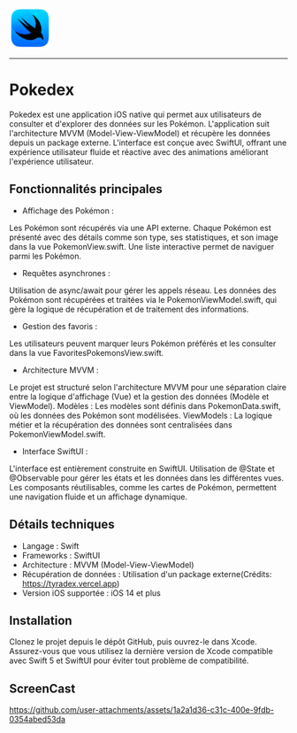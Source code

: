 <a href="https://developer.apple.com/xcode/swiftui/"> 
  <img src="https://raw.githubusercontent.com/CardinalJV/CardinalJV/main/assets/logo-swift/swiftui-96x96_2x.png" alt="SwiftUI" title="SwiftUI" width="75" height="75"/>
</a>

----

# Pokedex

Pokedex est une application iOS native qui permet aux utilisateurs de consulter et d'explorer des données sur les Pokémon. L'application suit l'architecture MVVM (Model-View-ViewModel) et récupère les données depuis un package externe. L'interface est conçue avec SwiftUI, offrant une expérience utilisateur fluide et réactive avec des animations améliorant l'expérience utilisateur.

## Fonctionnalités principales

- Affichage des Pokémon :
  
Les Pokémon sont récupérés via une API externe.
Chaque Pokémon est présenté avec des détails comme son type, ses statistiques, et son image dans la vue PokemonView.swift.
Une liste interactive permet de naviguer parmi les Pokémon.

- Requêtes asynchrones :
  
Utilisation de async/await pour gérer les appels réseau.
Les données des Pokémon sont récupérées et traitées via le PokemonViewModel.swift, qui gère la logique de récupération et de traitement des informations.

- Gestion des favoris :
  
Les utilisateurs peuvent marquer leurs Pokémon préférés et les consulter dans la vue FavoritesPokemonsView.swift.

- Architecture MVVM :
  
Le projet est structuré selon l'architecture MVVM pour une séparation claire entre la logique d'affichage (Vue) et la gestion des données (Modèle et ViewModel).
Modèles : Les modèles sont définis dans PokemonData.swift, où les données des Pokémon sont modélisées.
ViewModels : La logique métier et la récupération des données sont centralisées dans PokemonViewModel.swift.

- Interface SwiftUI :
  
L'interface est entièrement construite en SwiftUI.
Utilisation de @State et @Observable pour gérer les états et les données dans les différentes vues.
Les composants réutilisables, comme les cartes de Pokémon, permettent une navigation fluide et un affichage dynamique.

## Détails techniques

- Langage : Swift
- Frameworks : SwiftUI
- Architecture : MVVM (Model-View-ViewModel)
- Récupération de données : Utilisation d'un package externe(Crédits: https://tyradex.vercel.app)
- Version iOS supportée : iOS 14 et plus

## Installation

Clonez le projet depuis le dépôt GitHub, puis ouvrez-le dans Xcode. Assurez-vous que vous utilisez la dernière version de Xcode compatible avec Swift 5 et SwiftUI pour éviter tout problème de compatibilité.

## ScreenCast

https://github.com/user-attachments/assets/1a2a1d36-c31c-400e-9fdb-0354abed53da
